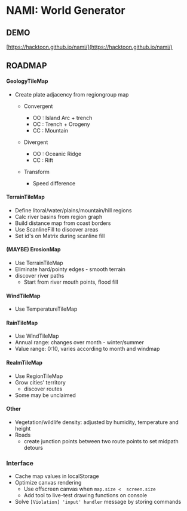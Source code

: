 # NAMI: World Generator


## DEMO

[https://hacktoon.github.io/nami/](https://hacktoon.github.io/nami/)


## ROADMAP


#### GeologyTileMap
- Create plate adjacency from regiongroup map
  - Convergent
    - OO : Island Arc + trench
    - OC : Trench + Orogeny
    - CC : Mountain

  - Divergent
    - OO : Oceanic Ridge
    - CC : Rift

  - Transform
    - Speed difference

#### TerrainTileMap
- Define litoral/water/plains/mountain/hill regions
- Calc river basins from region graph
- Build distance map from coast borders
- Use ScanlineFill to discover areas
- Set id's on Matrix during scanline fill

#### (MAYBE) ErosionMap
- Use TerrainTileMap
- Eliminate hard/pointy edges - smooth terrain
- discover river paths
  - Start from river mouth points, flood fill

#### WindTileMap
- Use TemperatureTileMap

#### RainTileMap
- Use WindTileMap
- Annual range: changes over month - winter/summer
- Value range: 0:10, varies according to month and windmap

#### RealmTileMap
- Use RegionTileMap
- Grow cities' territory
  - discover routes
- Some may be unclaimed

#### Other
- Vegetation/wildlife density: adjusted by humidity, temperature and height
- Roads
  - create junction points between two route points to set midpath detours

### Interface
- Cache map values in localStorage
- Optimize canvas rendering
  - Use offscreen canvas when `map.size <  screen.size`
  - Add tool to live-test drawing functions on console
- Solve `[Violation] 'input' handler` message by storing commands